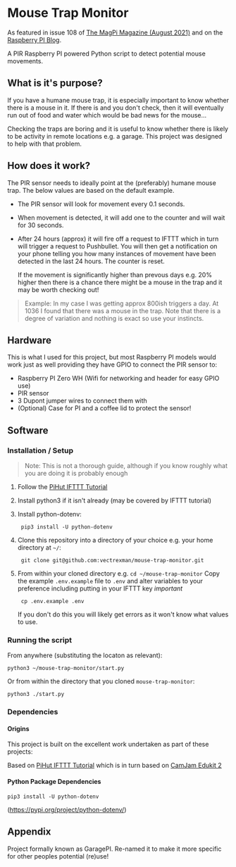 # Mouse Trap Monitor

As featured in issue 108 of [The MagPi Magazine (August 2021)](https://magpi.raspberrypi.org/issues/108) 
and on the [Raspberry PI Blog](https://www.raspberrypi.org/blog/humane-mouse-trap-the-magpi-108).

A PIR Raspberry PI powered Python script to detect potential mouse movements.

## What is it's purpose?

If you have a humane mouse trap, it is especially important to know whether there is a mouse in it. If there is and you don't check, then it will eventually run out of food and water which would be bad news for the mouse...

Checking the traps are boring and it is useful to know whether there is likely to be activity in remote locations e.g. a garage. This project was designed to help with that problem.

## How does it work?

The PIR sensor needs to ideally point at the (preferably) humane mouse trap. The below values are based on the default example.

* The PIR sensor will look for movement every 0.1 seconds.
* When movement is detected, it will add one to the counter and will wait for 30 seconds.
* After 24 hours (approx) it will fire off a request to IFTTT which in turn will trigger a request to Pushbullet. You will then get a notification on your phone telling you how many instances of movement have been detected in the last 24 hours. The counter is reset.

    If the movement is significantly higher than prevous days e.g. 20% higher then there is a chance there might be a mouse in the trap and it may be worth checking out!

> Example: In my case I was getting approx 800ish triggers a day. At 1036 I found that there was a mouse in the trap. Note that there is a degree of variation and nothing is exact so use your instincts.

## Hardware

This is what I used for this project, but most Raspberry PI models would work just as well providing they have GPIO to connect the PIR sensor to:

* Raspberry PI Zero WH (Wifi for networking and header for easy GPIO use)
* PIR sensor
* 3 Dupont jumper wires to connect them with
* (Optional) Case for PI and a coffee lid to protect the sensor!

## Software

### Installation / Setup

> Note: This is not a thorough guide, although if you know roughly what you are doing it is probably enough

1. Follow the [PiHut IFTTT Tutorial](https://thepihut.com/blogs/raspberry-pi-tutorials/using-ifttt-with-the-raspberry-pi)
2. Install python3 if it isn't already (may be covered by IFTTT tutorial)
3. Install python-dotenv:

        pip3 install -U python-dotenv
4. Clone this repository into a directory of your choice e.g. your home directory at `~/`:

        git clone git@github.com:vectrexman/mouse-trap-monitor.git
5. From within your cloned directory e.g. `cd ~/mouse-trap-monitor` Copy the example `.env.example` file to `.env` and alter variables to your preference including putting in your IFTTT key *important*

        cp .env.example .env

    If you don't do this you will likely get errors as it won't know what values to use.

### Running the script

From anywhere (substituting the locaton as relevant):

    python3 ~/mouse-trap-monitor/start.py

Or from within the directory that you cloned `mouse-trap-monitor`:

    python3 ./start.py

### Dependencies

#### Origins

This project is built on the excellent work undertaken as part of these projects:

Based on [PiHut IFTTT Tutorial](https://thepihut.com/blogs/raspberry-pi-tutorials/using-ifttt-with-the-raspberry-pi) which 
is in turn based on [CamJam Edukit 2](https://github.com/CamJam-EduKit/EduKit2/blob/master/CamJam%20Edukit%202%20-%20RPi.GPIO/Code/5-PIR.py)

#### Python Package Dependencies

    pip3 install -U python-dotenv
        
(https://pypi.org/project/python-dotenv/)

## Appendix

Project formally known as GaragePI. Re-named it to make it more specific for other peoples potential (re)use!